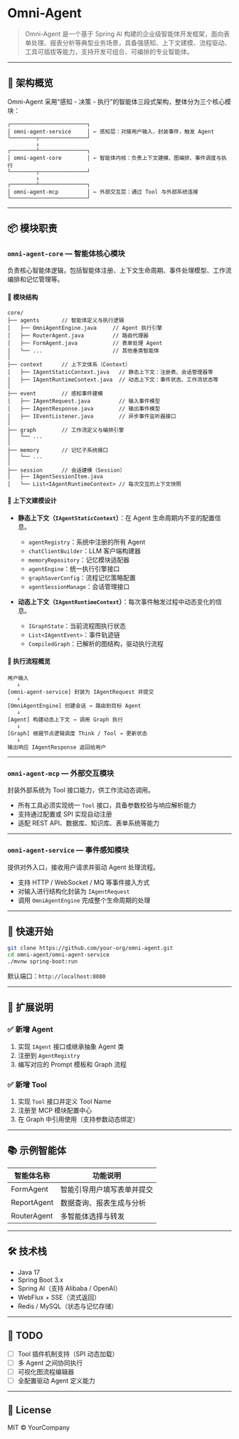 # Omni-Agent

> Omni-Agent 是一个基于 Spring AI 构建的企业级智能体开发框架，面向表单处理、报表分析等典型业务场景，具备强感知、上下文建模、流程驱动、工具可插拔等能力，支持开发可组合、可编排的专业智能体。

---

## 🧠 架构概览

Omni-Agent 采用“感知 - 决策 - 执行”的智能体三段式架构，整体分为三个核心模块：

```
┌────────────────────────┐
│ omni-agent-service     │ ← 感知层：对接用户输入，封装事件，触发 Agent
└────────┬───────────────┘
         ↓
┌────────┴───────────────┐
│ omni-agent-core        │ ← 智能体内核：负责上下文建模、图编排、事件调度与执行
└────────┬───────────────┘
         ↓
┌────────┴───────────────┐
│ omni-agent-mcp         │ ← 外部交互层：通过 Tool 与外部系统连接
└────────────────────────┘
```

---

## 📦 模块职责

### `omni-agent-core` — 智能体核心模块

负责核心智能体逻辑，包括智能体注册、上下文生命周期、事件处理模型、工作流编排和记忆管理等。

#### 📁 模块结构

```
core/
├── agents       // 智能体定义与执行逻辑
│   ├── OmniAgentEngine.java     // Agent 执行引擎
│   ├── RouterAgent.java         // 路由代理器
│   ├── FormAgent.java           // 表单处理 Agent
│   └── ...                      // 其他垂类智能体
│
├── context      // 上下文体系（Context）
│   ├── IAgentStaticContext.java   // 静态上下文：注册表、会话管理器等
│   ├── IAgentRuntimeContext.java  // 动态上下文：事件状态、工作流状态等
│
├── event        // 感知事件建模
│   ├── IAgentRequest.java         // 输入事件模型
│   ├── IAgentResponse.java        // 输出事件模型
│   ├── IEventListener.java        // 异步事件监听器接口
│
├── graph        // 工作流定义与编排引擎
│   └── ...
│
├── memory       // 记忆子系统接口
│   └── ...
│
├── session      // 会话建模（Session）
│   ├── IAgentSessionItem.java
│   └── List<IAgentRuntimeContext> // 每次交互的上下文快照
```

#### 🧱 上下文建模设计

* **静态上下文（`IAgentStaticContext`）**：在 Agent 生命周期内不变的配置信息。

  * `agentRegistry`：系统中注册的所有 Agent
  * `chatClientBuilder`：LLM 客户端构建器
  * `memoryRepository`：记忆模块适配器
  * `agentEngine`：统一执行引擎接口
  * `graphSaverConfig`：流程记忆策略配置
  * `agentSessionManage`：会话管理接口

* **动态上下文（`IAgentRuntimeContext`）**：每次事件触发过程中动态变化的信息。

  * `IGraphState`：当前流程图执行状态
  * `List<IAgentEvent>`：事件轨迹链
  * `CompiledGraph`：已解析的图结构，驱动执行流程

#### 🔁 执行流程概览

```
用户输入
   ↓
[omni-agent-service] 封装为 IAgentRequest 并提交
   ↓
[OmniAgentEngine] 创建会话 → 路由到目标 Agent
   ↓
[Agent] 构建动态上下文 → 调用 Graph 执行
   ↓
[Graph] 根据节点逻辑调度 Think / Tool → 更新状态
   ↓
输出响应 IAgentResponse 返回给用户
```

---

### `omni-agent-mcp` — 外部交互模块

封装外部系统为 Tool 接口能力，供工作流动态调用。

* 所有工具必须实现统一 `Tool` 接口，具备参数校验与响应解析能力
* 支持通过配置或 SPI 实现自动注册
* 适配 REST API、数据库、知识库、表单系统等能力

---

### `omni-agent-service` — 事件感知模块

提供对外入口，接收用户请求并驱动 Agent 处理流程。

* 支持 HTTP / WebSocket / MQ 等事件接入方式
* 对输入进行结构化封装为 `IAgentRequest`
* 调用 `OmniAgentEngine` 完成整个生命周期的处理

---

## 🚀 快速开始

```bash
git clone https://github.com/your-org/omni-agent.git
cd omni-agent/omni-agent-service
./mvnw spring-boot:run
```

默认端口：`http://localhost:8080`

---

## 🔌 扩展说明

### ✅ 新增 Agent

1. 实现 `IAgent` 接口或继承抽象 Agent 类
2. 注册到 `AgentRegistry`
3. 编写对应的 Prompt 模板和 Graph 流程

### ✅ 新增 Tool

1. 实现 `Tool` 接口并定义 Tool Name
2. 注册至 MCP 模块配置中心
3. 在 Graph 中引用使用（支持参数动态绑定）

---

## 📚 示例智能体

| 智能体名称       | 功能说明          |
| ----------- | ------------- |
| FormAgent   | 智能引导用户填写表单并提交 |
| ReportAgent | 数据查询、报表生成与分析  |
| RouterAgent | 多智能体选择与转发     |

---

## 🛠 技术栈

* Java 17
* Spring Boot 3.x
* Spring AI（支持 Alibaba / OpenAI）
* WebFlux + SSE（流式返回）
* Redis / MySQL（状态与记忆存储）

---

## 📌 TODO

* [ ] Tool 插件机制支持（SPI 动态加载）
* [ ] 多 Agent 之间协同执行
* [ ] 可视化图流程编辑器
* [ ] 全配置驱动 Agent 定义能力

---

## 📄 License

MIT © YourCompany
